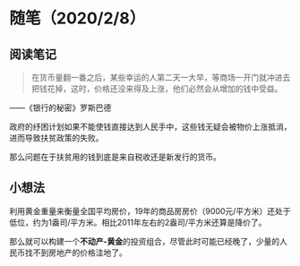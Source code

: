# 随笔（2020/2/8）

## 阅读笔记

>在货币量翻一番之后，某些幸运的人第二天一大早，等商场一开门就冲进去把钱花掉，这时，价格还没来得及上涨，他们必然会从增加的钱中受益。

——《银行的秘密》罗斯巴德

政府的纾困计划如果不能使钱直接达到人民手中，这些钱无疑会被物价上涨抵消，进而导致扶贫政策的失败。

那么问题在于扶贫用的钱到底是来自税收还是新发行的货币。

## 小想法

利用黄金重量来衡量全国平均房价，19年的商品房房价（9000元/平方米）还处于低位，约为1盎司/平方米。相比2011年左右的2盎司/平方米还算是降价了。

那么就可以构建一个**不动产-黄金**的投资组合，尽管此时可能已经晚了，少量的人民币找不到房地产的价格洼地了。